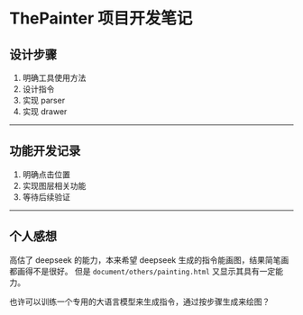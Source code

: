 # ThePainter 项目开发笔记

## 设计步骤

1. 明确工具使用方法
2. 设计指令
3. 实现 parser
4. 实现 drawer

---

## 功能开发记录

1. 明确点击位置
2. 实现图层相关功能
3. 等待后续验证

---

## 个人感想

高估了 deepseek 的能力，本来希望 deepseek 生成的指令能画图，结果简笔画都画得不是很好。
但是 `document/others/painting.html` 又显示其具有一定能力。

也许可以训练一个专用的大语言模型来生成指令，通过按步骤生成来绘图？